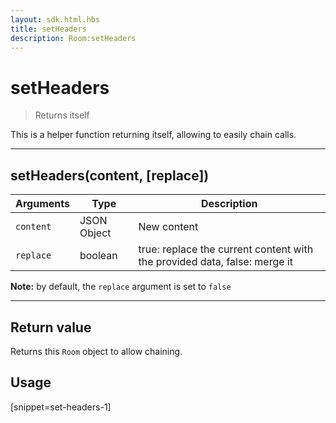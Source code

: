 ```yaml
---
layout: sdk.html.hbs
title: setHeaders
description: Room:setHeaders
---
```

  

# setHeaders
> Returns itself

This is a helper function returning itself, allowing to easily chain calls.

---

## setHeaders(content, [replace])

| Arguments | Type | Description |
|---------------|---------|----------------------------------------|
| ``content`` | JSON Object | New content |
| ``replace`` | boolean | true: replace the current content with the provided data, false: merge it |

**Note:** by default, the ``replace`` argument is set to ``false``

---

## Return value

Returns this `Room` object to allow chaining.

## Usage

[snippet=set-headers-1]
